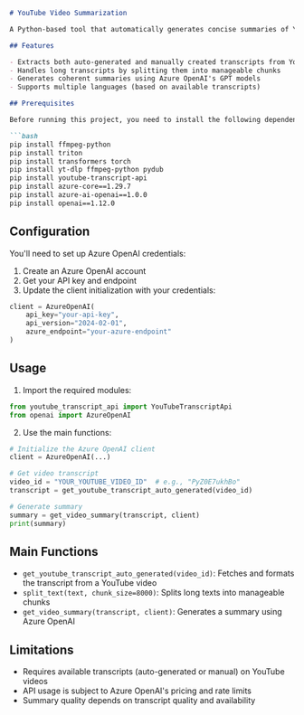 ```markdown
# YouTube Video Summarization

A Python-based tool that automatically generates concise summaries of YouTube videos using their transcripts and Azure OpenAI's language models.

## Features

- Extracts both auto-generated and manually created transcripts from YouTube videos
- Handles long transcripts by splitting them into manageable chunks
- Generates coherent summaries using Azure OpenAI's GPT models
- Supports multiple languages (based on available transcripts)

## Prerequisites

Before running this project, you need to install the following dependencies:

```bash
pip install ffmpeg-python
pip install triton
pip install transformers torch
pip install yt-dlp ffmpeg-python pydub
pip install youtube-transcript-api
pip install azure-core==1.29.7
pip install azure-ai-openai==1.0.0
pip install openai==1.12.0
```

## Configuration

You'll need to set up Azure OpenAI credentials:
1. Create an Azure OpenAI account
2. Get your API key and endpoint
3. Update the client initialization with your credentials:

```python
client = AzureOpenAI(
    api_key="your-api-key",
    api_version="2024-02-01",
    azure_endpoint="your-azure-endpoint"
)
```

## Usage

1. Import the required modules:
```python
from youtube_transcript_api import YouTubeTranscriptApi
from openai import AzureOpenAI
```

2. Use the main functions:
```python
# Initialize the Azure OpenAI client
client = AzureOpenAI(...)

# Get video transcript
video_id = "YOUR_YOUTUBE_VIDEO_ID"  # e.g., "PyZ0E7ukhBo"
transcript = get_youtube_transcript_auto_generated(video_id)

# Generate summary
summary = get_video_summary(transcript, client)
print(summary)
```

## Main Functions

- `get_youtube_transcript_auto_generated(video_id)`: Fetches and formats the transcript from a YouTube video
- `split_text(text, chunk_size=8000)`: Splits long texts into manageable chunks
- `get_video_summary(transcript, client)`: Generates a summary using Azure OpenAI

## Limitations

- Requires available transcripts (auto-generated or manual) on YouTube videos
- API usage is subject to Azure OpenAI's pricing and rate limits
- Summary quality depends on transcript quality and availability
